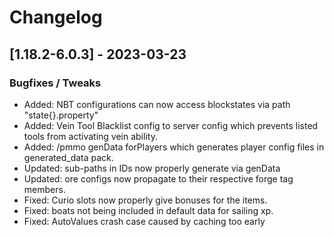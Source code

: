 # Changelog

## [1.18.2-6.0.3] - 2023-03-23
### Bugfixes / Tweaks
- Added: NBT configurations can now access blockstates via path "state{}.property"
- Added: Vein Tool Blacklist config to server config which prevents listed tools from activating vein ability.
- Added: /pmmo genData forPlayers <player selector> which generates player config files in generated_data pack.
- Updated: sub-paths in IDs now properly generate via genData
- Updated: ore configs now propagate to their respective forge tag members.
- Fixed: Curio slots now properly give bonuses for the items.
- Fixed: boats not being included in default data for sailing xp.
- Fixed: AutoValues crash case caused by caching too early
